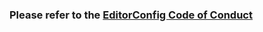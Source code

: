 ### Please refer to the [EditorConfig Code of Conduct](https://github.com/editorconfig/editorconfig/blob/main/CODE_OF_CONDUCT.md)
